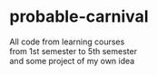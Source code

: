 # probable-carnival
All code from learning courses<br>
from 1st semester to 5th semester<br>
and some project of my own idea
